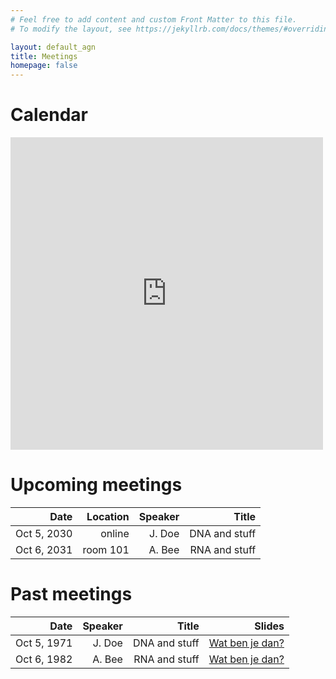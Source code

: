 ```yaml
---
# Feel free to add content and custom Front Matter to this file.
# To modify the layout, see https://jekyllrb.com/docs/themes/#overriding-theme-defaults

layout: default_agn
title: Meetings
homepage: false
---
```


# Calendar

<iframe src="https://calendar.google.com/calendar/embed?src=en.dutch%23holiday%40group.v.calendar.google.com&ctz=Europe%2FAmsterdam" style="border: 0" width="500" height="500" frameborder="0" scrolling="no"></iframe>

# Upcoming meetings

**Date**    | **Location** | **Speaker** | **Title**     |
-----------:|-------------:|------------:|--------------:|
Oct 5, 2030 | online       | J. Doe      | DNA and stuff |
Oct 6, 2031 | room 101     | A. Bee      | RNA and stuff |

# Past meetings

**Date**    | **Speaker** | **Title**     | **Slides**                                     | 
-----------:|------------:|--------------:|-----------------------------------------------:|
Oct 5, 1971 | J. Doe      | DNA and stuff | [Wat ben je dan?](https://www.watbenjedan.nl/) |
Oct 6, 1982 | A. Bee      | RNA and stuff | [Wat ben je dan?](https://www.watbenjedan.nl/) |
